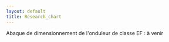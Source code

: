 ```yaml
---
layout: default
title: Research_chart
---
```


Abaque de dimensionnement de l'onduleur de classe EF : à venir
